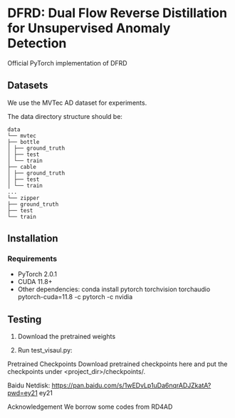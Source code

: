 # DFRD: Dual Flow Reverse Distillation for Unsupervised Anomaly Detection

Official PyTorch implementation of DFRD

## Datasets
We use the MVTec AD dataset for experiments.

The data directory structure should be:

```
data
└── mvtec
├── bottle
│ ├── ground_truth
│ ├── test
│ └── train
├── cable
│ ├── ground_truth
│ ├── test
│ └── train
...
└── zipper
├── ground_truth
├── test
└── train
```


## Installation

### Requirements
- PyTorch 2.0.1
- CUDA 11.8+
- Other dependencies:
conda install pytorch torchvision torchaudio pytorch-cuda=11.8 -c pytorch -c nvidia


## Testing

1. Download the pretrained weights

2. Run test_visaul.py:

Pretrained Checkpoints
Download pretrained checkpoints here and put the checkpoints under <project_dir>/checkpoints/.

Baidu Netdisk: https://pan.baidu.com/s/1wEDvLp1uDa6nqrADJZkatA?pwd=ey21  ey21

Acknowledgement
We borrow some codes from RD4AD
